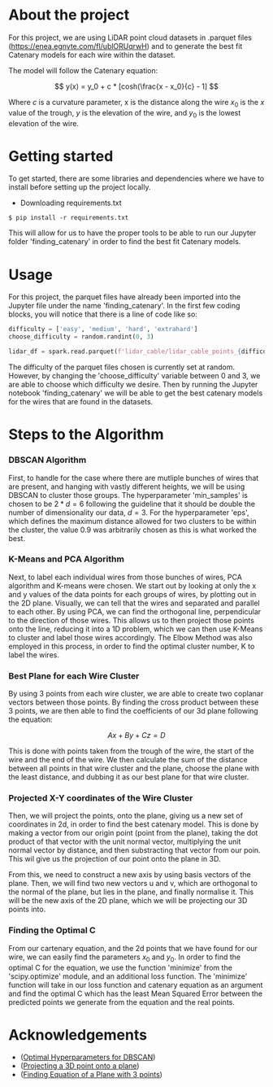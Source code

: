 # About the project

For this project, we are using LiDAR point cloud datasets in .parquet files (https://enea.egnyte.com/fl/ublORUqrwH) and to generate the best fit Catenary models for each wire within the dataset. 

The model will follow the Catenary equation:

$$ y(x) = y_0 + c * [cosh(\frac{x - x_0}{c} - 1] $$

Where $c$ is a curvature parameter, x is the distance along the wire $x_0$ is the $x$ value of the trough, $y$ is the elevation of the wire, and $y_0$ is the lowest elevation of the wire.

# Getting started
To get started, there are some libraries and dependencies where we have to install before setting up the project locally.

- Downloading requirements.txt
```
$ pip install -r requirements.txt
```

This will allow for us to have the proper tools to be able to run our Jupyter folder 'finding_catenary' in order to find the best fit Catenary models. 

# Usage
For this project, the parquet files have already been imported into the Jupyter file under the name 'finding_catenary'. In the first few coding blocks, you will notice that there is a line of code like so:

```python
difficulty = ['easy', 'medium', 'hard', 'extrahard']
choose_difficulty = random.randint(0, 3)

lidar_df = spark.read.parquet(f'lidar_cable/lidar_cable_points_{difficulty[choose_difficulty]}.parquet')
```

The difficulty of the parquet files chosen is currently set at random. However, by changing the 'choose_difficulty' variable between 0 and 3, we are able to choose which difficulty we desire. Then by running the Jupyter notebook 'finding_catenary' we will be able to get the best catenary models for the wires that are found in the datasets.

# Steps to the Algorithm
### DBSCAN Algorithm
First, to handle for the case where there are mutliple bunches of wires that are present, and hanging with vastly different heights, we will be using DBSCAN to cluster those groups. The hyperparameter 'min_samples' is chosen to be $2 * d = 6$ following the guideline that it should be double the number of dimensionality our data, $d = 3$. For the hyperparameter 'eps', which defines the maximum distance allowed for two clusters to be within the cluster, the value 0.9 was arbitrarily chosen as this is what worked the best.

### K-Means and PCA Algorithm
Next, to label each individual wires from those bunches of wires, PCA algorithm and K-means were chosen. We start out by looking at only the x and y values of the data points for each groups of wires, by plotting out in the 2D plane. Visually, we can tell that the wires and separated and parallel to each other. By using PCA, we can find the orthogonal line, perpendicular to the direction of those wires. This allows us to then project those points onto the line, reducing it into a 1D problem, which we can then use K-Means to cluster and label those wires accordingly. The Elbow Method was also employed in this process, in order to find the optimal cluster number, K to label the wires.

### Best Plane for each Wire Cluster
By using 3 points from each wire cluster, we are able to create two coplanar vectors between those points. By finding the cross product between these 3 points, we are then able to find the coefficients of our 3d plane following the equation:

$$ Ax + By + Cz = D $$

This is done with points taken from the trough of the wire, the start of the wire and the end of the wire. We then calculate the sum of the distance between all points in that wire cluster and the plane, choose the plane with the least distance, and dubbing it as our best plane for that wire cluster.

### Projected X-Y coordinates of the Wire Cluster
Then, we will project the points, onto the plane, giving us a new set of coordinates in 2d, in order to find the best catenary model. This is done by making a vector from our origin point (point from the plane), taking the dot product of that vector with the unit normal vector, multiplying the unit normal vector by distance, and then substracting that vector from our poin. This wil give us the projection of our point onto the plane in 3D.

From this, we need to construct a new axis by using basis vectors of the plane. Then, we will find two new vectors u and v, which are orthogonal to the normal of the plane, but lies in the plane, and finally normalise it. This will be the new axis of the 2D plane, which we will be projecting our 3D points into.

### Finding the Optimal C
From our cartenary equation, and the 2d points that we have found for our wire, we can easily find the parameters $x_0$ and $y_0$. In order to find the optimal C for the equation, we use the function 'minimize' from the 'scipy.optimize' module, and an additional loss function. The 'minimize' function will take in our loss function and catenary equation as an argument and find the optimal C which has the least Mean Squared Error between the predicted points we generate from the equation and the real points.

# Acknowledgements
- ([Optimal Hyperparameters for DBSCAN](https://stackoverflow.com/questions/15050389/estimating-choosing-optimal-hyperparameters-for-dbscan))
- ([Projecting a 3D point onto a plane](https://stackoverflow.com/questions/9605556/how-to-project-a-point-onto-a-plane-in-3d))
- ([Finding Equation of a Plane with 3 points](https://math.stackexchange.com/questions/2686606/equation-of-a-plane-passing-through-3-points))



